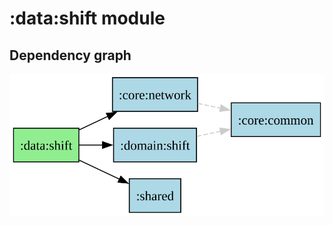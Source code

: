 ﻿# :data:shift module
## Dependency graph
![:data:shift](../../docs/images/graphs/dep_graph__data_shift.svg)
